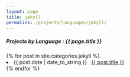 ```yaml
---
layout: page
title: jekyll
permalink: /projects/languages/jekyll/
---
```


<h5> Projects by Language : {{ page.title }} </h5>

<div class="card">
{% for post in site.categories.jekyll %}
 <li class="category-posts"><span>{{ post.date | date_to_string }}</span> &nbsp; <a href="{{ post.url }}">{{ post.title }}</a></li>
{% endfor %}

</div>
